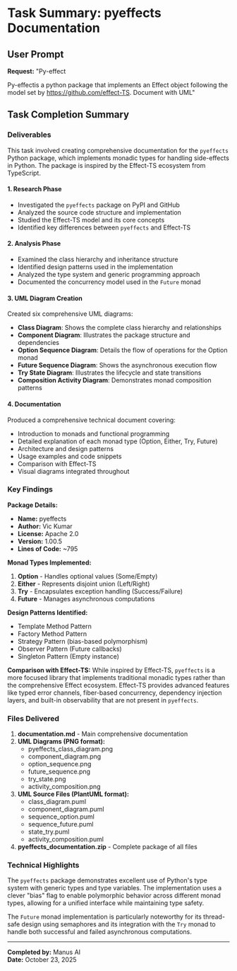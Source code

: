 # Task Summary: pyeffects Documentation

## User Prompt

**Request:** "Py-effect

Py-effectis a python package that implements an Effect object following the model set by https://github.com/effect-TS.  Document with UML"

## Task Completion Summary

### Deliverables

This task involved creating comprehensive documentation for the `pyeffects` Python package, which implements monadic types for handling side-effects in Python. The package is inspired by the Effect-TS ecosystem from TypeScript.

#### 1. Research Phase
- Investigated the `pyeffects` package on PyPI and GitHub
- Analyzed the source code structure and implementation
- Studied the Effect-TS model and its core concepts
- Identified key differences between `pyeffects` and Effect-TS

#### 2. Analysis Phase
- Examined the class hierarchy and inheritance structure
- Identified design patterns used in the implementation
- Analyzed the type system and generic programming approach
- Documented the concurrency model used in the `Future` monad

#### 3. UML Diagram Creation
Created six comprehensive UML diagrams:
- **Class Diagram**: Shows the complete class hierarchy and relationships
- **Component Diagram**: Illustrates the package structure and dependencies
- **Option Sequence Diagram**: Details the flow of operations for the Option monad
- **Future Sequence Diagram**: Shows the asynchronous execution flow
- **Try State Diagram**: Illustrates the lifecycle and state transitions
- **Composition Activity Diagram**: Demonstrates monad composition patterns

#### 4. Documentation
Produced a comprehensive technical document covering:
- Introduction to monads and functional programming
- Detailed explanation of each monad type (Option, Either, Try, Future)
- Architecture and design patterns
- Usage examples and code snippets
- Comparison with Effect-TS
- Visual diagrams integrated throughout

### Key Findings

**Package Details:**
- **Name:** pyeffects
- **Author:** Vic Kumar
- **License:** Apache 2.0
- **Version:** 1.00.5
- **Lines of Code:** ~795

**Monad Types Implemented:**
1. **Option** - Handles optional values (Some/Empty)
2. **Either** - Represents disjoint union (Left/Right)
3. **Try** - Encapsulates exception handling (Success/Failure)
4. **Future** - Manages asynchronous computations

**Design Patterns Identified:**
- Template Method Pattern
- Factory Method Pattern
- Strategy Pattern (bias-based polymorphism)
- Observer Pattern (Future callbacks)
- Singleton Pattern (Empty instance)

**Comparison with Effect-TS:**
While inspired by Effect-TS, `pyeffects` is a more focused library that implements traditional monadic types rather than the comprehensive Effect ecosystem. Effect-TS provides advanced features like typed error channels, fiber-based concurrency, dependency injection layers, and built-in observability that are not present in `pyeffects`.

### Files Delivered

1. **documentation.md** - Main comprehensive documentation
2. **UML Diagrams (PNG format):**
   - pyeffects_class_diagram.png
   - component_diagram.png
   - option_sequence.png
   - future_sequence.png
   - try_state.png
   - activity_composition.png
3. **UML Source Files (PlantUML format):**
   - class_diagram.puml
   - component_diagram.puml
   - sequence_option.puml
   - sequence_future.puml
   - state_try.puml
   - activity_composition.puml
4. **pyeffects_documentation.zip** - Complete package of all files

### Technical Highlights

The `pyeffects` package demonstrates excellent use of Python's type system with generic types and type variables. The implementation uses a clever "bias" flag to enable polymorphic behavior across different monad types, allowing for a unified interface while maintaining type safety.

The `Future` monad implementation is particularly noteworthy for its thread-safe design using semaphores and its integration with the `Try` monad to handle both successful and failed asynchronous computations.

---

**Completed by:** Manus AI  
**Date:** October 23, 2025


